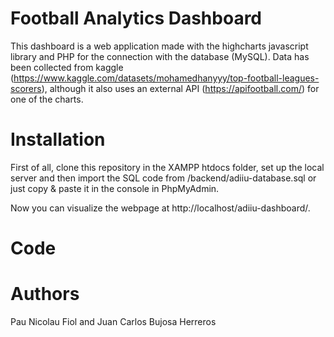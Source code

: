 # Football Analytics Dashboard

This dashboard is a web application made with the highcharts javascript library and PHP for the connection with the database (MySQL). Data has been collected from kaggle (https://www.kaggle.com/datasets/mohamedhanyyy/top-football-leagues-scorers), although it also uses an external API (https://apifootball.com/) for one of the charts. 

# Installation

First of all, clone this repository in the XAMPP htdocs folder, set up the local server and then import the SQL code from /backend/adiiu-database.sql or just copy & paste it in the console in PhpMyAdmin. 

Now you can visualize the webpage at http://localhost/adiiu-dashboard/.

# Code



# Authors
Pau Nicolau Fiol and Juan Carlos Bujosa Herreros
